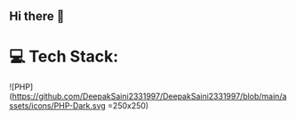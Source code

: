 ## Hi there 👋

# 💻 Tech Stack:
![PHP](https://github.com/DeepakSaini2331997/DeepakSaini2331997/blob/main/assets/icons/PHP-Dark.svg =250x250) 
<!--
**DeepakSaini2331997/DeepakSaini2331997** is a ✨ _special_ ✨ repository because its `README.md` (this file) appears on your GitHub profile.

Here are some ideas to get you started:

- 🔭 I’m currently working on ...
- 🌱 I’m currently learning ...
- 👯 I’m looking to collaborate on ...
- 🤔 I’m looking for help with ...
- 💬 Ask me about ...
- 📫 How to reach me: ...
- 😄 Pronouns: ...
- ⚡ Fun fact: ...
-->
